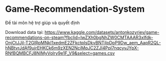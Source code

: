 # Game-Recommendation-System
Đề tài môn hệ trợ giúp và quyết định

Download data tại: https://www.kaggle.com/datasets/antonkozyriev/game-recommendations-on-steam?fbclid=IwZXh0bgNhZW0CMTAAAR3xIfdk-OnjCtJJjl-T2GlRpMNkI1xedmE2ZFkctpIsDkvBNTjlpDpP9Dw_aem_AapR2QL-hNBtvrJdAf9ujrEHKCk6m9zXEN2NciMqJC2ZJI4Ppl7nqcyvJYpX-RNfBQMBCFJ8NIMyVolry9e1F_V9&select=games.csv
